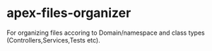 # apex-files-organizer
For organizing files accoring to Domain/namespace and class types (Controllers,Services,Tests etc).
